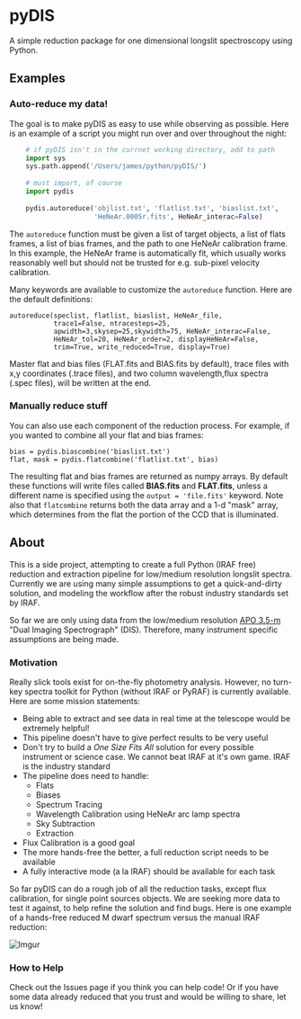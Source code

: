 # pyDIS
A simple reduction package for one dimensional longslit spectroscopy using Python.

## Examples
### Auto-reduce my data!

The goal is to make pyDIS as easy to use while observing as possible. Here is an example of a script you might run over and over throughout the night:

````python
    # if pyDIS isn't in the currnet working directory, add to path
    import sys
    sys.path.append('/Users/james/python/pyDIS/')
    
    # must import, of course
    import pydis
    
    pydis.autoreduce('objlist.txt', 'flatlist.txt', 'biaslist.txt',
                     'HeNeAr.0005r.fits', HeNeAr_interac=False)
````

The `autoreduce` function must be given a list of target objects, a list of flats frames, a list of bias frames, and the path to one HeNeAr calibration frame. In this example, the HeNeAr frame is automatically fit, which usually works reasonably well but should not be trusted for e.g. sub-pixel velocity calibration.

Many keywords are available to customize the `autoreduce` function. Here are the default definitions:

    autoreduce(speclist, flatlist, biaslist, HeNeAr_file,
               trace1=False, ntracesteps=25,
               apwidth=3,skysep=25,skywidth=75, HeNeAr_interac=False,
               HeNeAr_tol=20, HeNeAr_order=2, displayHeNeAr=False,
               trim=True, write_reduced=True, display=True)


Master flat and bias files (FLAT.fits and BIAS.fits by default), trace files with x,y coordinates (.trace files), and two column wavelength,flux spectra (.spec files), will be written at the end.


### Manually reduce stuff
You can also use each component of the reduction process. For example, if you wanted to combine all your flat and bias frames:

    bias = pydis.biascombine('biaslist.txt')
    flat, mask = pydis.flatcombine('flatlist.txt', bias)

The resulting flat and bias frames are returned as numpy arrays. By default these functions will write files called **BIAS.fits** and **FLAT.fits**, unless a different name is specified using the `output = 'file.fits'` keyword.
Note also that `flatcombine` returns both the data array and a 1-d "mask" array, which determines from the flat the portion of the CCD that is illuminated.





## About

This is a side project, attempting to create a full Python (IRAF free) reduction and extraction pipeline for low/medium resolution longslit spectra. Currently we are using many simple assumptions to get a quick-and-dirty solution, and modeling the workflow after the robust industry standards set by IRAF.

So far we are only using data from the low/medium resolution [APO 3.5-m](http://www.apo.nmsu.edu) "Dual Imaging Spectrograph" (DIS). Therefore, many instrument specific assumptions are being made.

### Motivation
Really slick tools exist for on-the-fly photometry analysis. However, no turn-key spectra toolkit for Python (without IRAF or PyRAF) is currently available. Here are some mission statements:

- Being able to extract and see data in real time at the telescope would be extremely helpful!
- This pipeline doesn't have to give perfect results to be very useful
- Don't try to build a *One Size Fits All* solution for every possible instrument or science case. We cannot beat IRAF at it's own game. IRAF is the industry standard
- The pipeline does need to handle:
	- Flats 
	- Biases 
	- Spectrum Tracing
	- Wavelength Calibration using HeNeAr arc lamp spectra
	- Sky Subtraction
	- Extraction
- Flux Calibration is a good goal
- The more hands-free the better, a full reduction script needs to be available
- A fully interactive mode (a la IRAF) should be available for each task

So far pyDIS can do a rough job of all the reduction tasks, except flux calibration, for single point sources objects. We are seeking more data to test it against, to help refine the solution and find bugs. Here is one example of a hands-free reduced M dwarf spectrum versus the manual IRAF reduction:

![Imgur](http://i.imgur.com/IjXdt39l.png)

### How to Help
Check out the Issues page if you think you can help code! Or if you have some data already reduced that you trust and would be willing to share, let us know!